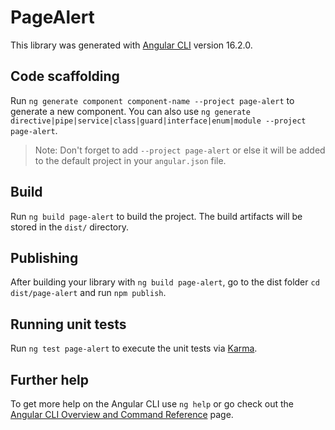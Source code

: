 # PageAlert

This library was generated with [Angular CLI](https://github.com/angular/angular-cli) version 16.2.0.

## Code scaffolding

Run `ng generate component component-name --project page-alert` to generate a new component. You can also use `ng generate directive|pipe|service|class|guard|interface|enum|module --project page-alert`.
> Note: Don't forget to add `--project page-alert` or else it will be added to the default project in your `angular.json` file. 

## Build

Run `ng build page-alert` to build the project. The build artifacts will be stored in the `dist/` directory.

## Publishing

After building your library with `ng build page-alert`, go to the dist folder `cd dist/page-alert` and run `npm publish`.

## Running unit tests

Run `ng test page-alert` to execute the unit tests via [Karma](https://karma-runner.github.io).

## Further help

To get more help on the Angular CLI use `ng help` or go check out the [Angular CLI Overview and Command Reference](https://angular.io/cli) page.
